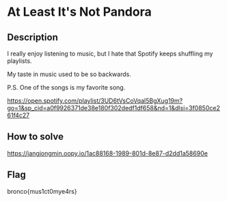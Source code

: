 # At Least It's Not Pandora

## Description
I really enjoy listening to music, but I hate that Spotify keeps shuffling my playlists.

My taste in music used to be so backwards.

P.S. One of the songs is my favorite song.

https://open.spotify.com/playlist/3UD6tVsCoVqal5BgXug19m?go=1&sp_cid=a0f9926371de38e180f302dedf1df658&nd=1&dlsi=3f0850ce261f4c27

## How to solve
https://jangjongmin.oopy.io/1ac88168-1989-801d-8e87-d2dd1a58690e


## Flag
bronco{mus1ct0mye4rs}